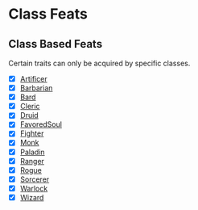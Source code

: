 # Class Feats

## Class Based Feats

Certain traits can only be acquired by specific classes.

* [x] [Artificer](ArtificerClassFeatSpec.html)
* [x] [Barbarian](BarbarianClassFeatSpec.html)
* [x] [Bard](BardClassFeatSpec.html)
* [x] [Cleric](ClericClassFeatSpec.html)
* [x] [Druid](DruidClassFeatSpec.html)
* [x] [FavoredSoul](FavoredSoulClassFeatSpec.html)
* [x] [Fighter](FighterClassFeatSpec.html)
* [x] [Monk](MonkClassFeatSpec.html)
* [x] [Paladin](PaladinClassFeatSpec.html)
* [x] [Ranger](RangerClassFeatSpec.html)
* [x] [Rogue](RogueClassFeatSpec.html)
* [x] [Sorcerer](SorcererClassFeatSpec.html)
* [x] [Warlock](WarlockClassFeatSpec.html)
* [x] [Wizard](WizardClassFeatSpec.html)
